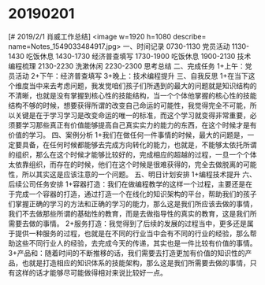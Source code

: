 # 20190201

[# 2019/2/1 肖威工作总结]
<image w=1920 h=1080 describe= name=Notes_1549033484917.jpg>
一、时间记录
0730-1130 党员活动
1130-1430 吃饭休息
1430-1730 经济普查填写
1730-1900 吃饭休息
1900-2130 技术编程梳理
2130-2230 洗漱休闲
2230-2300 思考总结
二、完成任务
1+上午：党员活动
2+下午：经济普查填写
3+晚上：技术编程提升
三、自我反思
1+在当下这个维度当中来去考虑问题，我发觉咱们孩子们所遇到的最大的问题就是知识结构的不清晰，也就是没有掌握到核心性的技能结构，当一个个体他掌握的核心性的技能结构不够的时候，想要获得所谓的改变自己命运的可能性，我觉得完全不可能，所以关键是在于学习学习是改变命运的唯一的标准，而这个学习就变得非常重要，必须要学习那些真正有价值能够提高自己真实实力的能力的东西，在这个时候才是有价值的学习。
四、案例分析
1+我们在做任何一件事情的时候，最大的问题是，一定要具备，在任何时候都能够去完成方向转化的能力，也就是，不能够太依托所谓的组织，那么在这个时候才能够比较好的，完成相应的超越的过程，一旦一个个体太依靠组织，而存在的时候，他们在这个时候是很难获得的，完全去做脱离的可能性，所以其实这是应该注意的一个问题。
五、明日计划安排
1+编程技术提升
六、后续公司任务安排
1+容器打造：我们在做编程教学的这样一个过程，主要还是在于完成一个容器的打造，通过打造一个在线化的知识架构的平台，帮助我们的孩子们掌握正确的学习的方法和正确的学习的能力，那么这是我们所应该去做的事情，我们不去做那些所谓的基础性的教育，而是去做指导性的真实的教育，这是我们所需要去做的事情。
2+服务打造：我觉得到了后续的发展的过程当中，更多还是属于提供一种服务的过程，也就是在不同的行业当中会有不同的行业的经验，那么帮助这些不同行业人的经验，去完成今天的传递，其实也是一件比较有价值的事情。
3+产品和：随着时间的不断推移的话，我们需要去打造更加有价值的知识性的产品，也就是打造相应的知识体系的技能架构，那么这是我们所需要去做的事情，只有这样的话才能够尽可能做得相对来说比较好一点。
